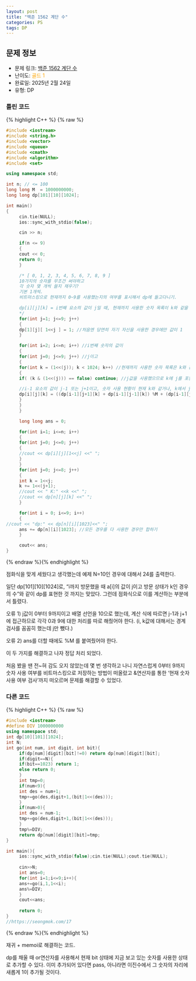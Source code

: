 ```yaml
---
layout: post
title: "백준 1562 계단 수"
categories: PS
tags: DP
---
```


## 문제 정보
- 문제 링크: [백준 1562 계단 수](https://www.acmicpc.net/problem/1562)
- 난이도: <span style="color:#FFA500">골드 1</span>
- 완료일: 2025년 2월 24일
- 유형: DP

### 틀린 코드

{% highlight C++ %} {% raw %}
```C++
#include <iostream>
#include <string.h>
#include <vector>
#include <queue>
#include <cmath>
#include <algorithm>
#include <set>

using namespace std;

int n; // <= 100
long long M  = 1000000000;
long long dp[101][10][1024];

int main()
{
	 cin.tie(NULL);
	 ios::sync_with_stdio(false);

	 cin >> n;

	 if(n <= 9)
	 {
	 cout << 0;
	 return 0;
	 }

	 /* [ 0, 1, 2, 3, 4, 5, 6, 7, 8, 9 ]
	 10가지의 숫자를 무조건 써야하고
	 각 숫자 몇 개씩 쓸지 채우기?
	 기본 1개씩.
	 비트마스킹으로 현재까지 0~9를 사용했는지의 여부를 표시해서 dp에 들고다니기.

	 dp[i][j][k] = i번째 요소의 값이 j일 때, 현재까지 사용한 숫자 목록이 k와 같을 때의 경우의 수. => i-1 값이 j-1, j+1인 애들 중 (이미 사용 목록이 k인 경우 + 사용 목록에서 j만 빠진 경우 )
	 */
	 for(int j=1; j<=9; j++)
	 {
	 dp[1][j][ 1<<j ] = 1; //처음엔 당연히 자기 자신을 사용한 경우에만 값이 1
	 }

	 for(int i=2; i<=n; i++) //i번째 숫자의 값이
	 {
	 for(int j=0; j<=9; j++) //j이고
	 {
	 for(int k = (1<<(j)); k < 1024; k++) //현재까지 사용한 숫자 목록은 k와 같을 때의 경우의 수
	 {
	 if( (k & (1<<(j))) == false) continue; //j값을 사용했으므로 k에 j를 포함하는 경우만 발생한다.(j를 썼는데 k에 j가 포함되지 않은 경우는 존재할 수 없음. j를 썼거나 j+@ 사용한 경우만 가능)

	 //i-1 요소의 값이 j-1 또는 j+1이고, 숫자 사용 현황이 현재 k와 같거나, k에서 j사용 경우만 빠진 경우(지금 j를 추가할 것이므로 가능)
	 dp[i][j][k] = ((dp[i-1][j+1][k] + dp[i-1][j-1][k]) %M + (dp[i-1][j+1][k-(1<<(j))] + dp[i-1][j-1][k-(1<<(j))])%M ) %M;
	 }
	 }
	 }

	 long long ans = 0;

	 for(int i=1; i<=n; i++)
	 {
	 for(int j=0; j<=0; j++)
	 {
	 //cout << dp[i][j][1<<j] <<" ";
	 }
	 }
	 for(int j=0; j<=8; j++)
	 {
	 int k = 1<<j;
	 k += 1<<(j+1);
	 //cout << " K:" <<k <<" ";
	 //cout << dp[n][j][k] <<" ";
	 }

	 for(int i = 0; i<=9; i++)
	 {
//cout << "dp:" << dp[n][i][1023]<<" ";
	 ans += dp[n][i][1023]; //모든 경우를 다 사용한 경우만 합하기
	 }

	 cout<< ans;
}
```
{% endraw %}{% endhighlight %}

점화식을 맞게 세웠다고 생각했는데 예제 N=10인 경우에 대해서 24를 출력한다.

일단 dp[101][10][1024]로, “i까지 방문했을 때 a[i]의 값이 j이고 방문 상태가 k인 경우의 수”와 같이 dp를 표현한 것 까지는 맞았다. 그런데 점화식으로 이를 계산하는 부분에서 틀렸다. 

오류 1) j값이 0부터 9까지이고 배열 선언을 10으로 했는데, 계산 식에 따르면 j-1과 j+1에 접근하므로 각각 0과 9에 대한 처리를 따로 해줬어야 한다. (i, k값에 대해서는 경계 검사를 꼼꼼히 했는데 j만 뺐다.)

오류 2) ans를 더할 때에도 %M 를 붙여줬어야 한다.

이 두 가지를 해결하고 나자 정답 처리 되었다.

처음 봤을 땐 전~혀 감도 오지 않았는데 몇 번 생각하고 나니 자연스럽게 0부터 9까지 숫자 사용 여부를 비트마스킹으로 저장하는 방법이 떠올랐고 &연산자를 통한 ‘현재 숫자 사용 여부 검사’까지 떠오르며 문제를 해결할 수 있었다.

### 다른 코드

{% highlight C++ %} {% raw %}
```C++
#include <iostream>
#define DIV 1000000000
using namespace std;
int dp[10][101][1024];
int N;
int go(int num, int digit, int bit){
	 if(dp[num][digit][bit]!=0) return dp[num][digit][bit];
	 if(digit==N){
	 if(bit==1023) return 1;
	 else return 0;
	 }
	 int tmp=0;
	 if(num<9){
	 int des = num+1;
	 tmp+=go(des,digit+1,(bit|1<<(des)));
	 }
	 if(num>0){
	 int des = num-1;
	 tmp+=go(des,digit+1,(bit|1<<(des)));
	 }
	 tmp%=DIV;
	 return dp[num][digit][bit]=tmp;
}

int main(){
	 ios::sync_with_stdio(false);cin.tie(NULL);cout.tie(NULL);
	 
	 cin>>N;
	 int ans=0;
	 for(int i=1;i<=9;i++){
	 ans+=go(i,1,1<<i);
	 ans%=DIV;
	 }
	 cout<<ans;
 
	 return 0;
}
//https://seongmok.com/17
```
{% endraw %}{% endhighlight %}

재귀 + memoi로 해결하는 코드. 

dp를 채울 때 or연산자를 사용해서 현재 bit 상태에 지금 보고 있는 숫자를 사용한 상태로 추가할 수 있다. 이미 추가되어 있다면 pass, 아니라면 이진수에서 그 숫자의 자리에 새롭게 1이 추가될 것이다.
